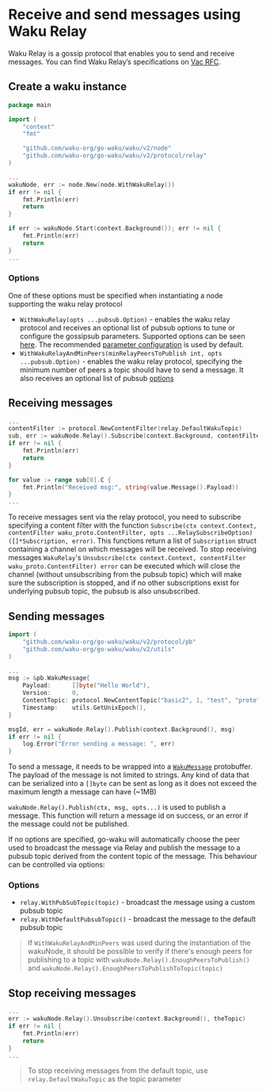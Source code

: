 Receive and send messages using Waku Relay
===

Waku Relay is a gossip protocol that enables you to send and receive messages. You can find Waku Relay’s specifications on [Vac RFC](https://rfc.vac.dev/spec/11/).

## Create a waku instance
```go
package main

import (
	"context"
    "fmt"

	"github.com/waku-org/go-waku/waku/v2/node"
	"github.com/waku-org/go-waku/waku/v2/protocol/relay"
)

...
wakuNode, err := node.New(node.WithWakuRelay())
if err != nil {
    fmt.Println(err)
    return
}

if err := wakuNode.Start(context.Background()); err != nil {
    fmt.Println(err)
    return
}
...

```

### Options
One of these options must be specified when instantiating a node supporting the waku relay protocol

- `WithWakuRelay(opts ...pubsub.Option)` - enables the waku relay protocol and receives an optional list of pubsub options to tune or configure the gossipsub parameters. Supported options can be seen [here](https://pkg.go.dev/github.com/libp2p/go-libp2p-pubsub#Option). The recommended [parameter configuration](https://rfc.vac.dev/spec/29/) is used by default.
- `WithWakuRelayAndMinPeers(minRelayPeersToPublish int, opts ...pubsub.Option)` - enables the waku relay protocol, specifying the minimum number of peers a topic should have to send a message. It also receives an optional list of pubsub [options](https://pkg.go.dev/github.com/libp2p/go-libp2p-pubsub#Option)



## Receiving messages
```go
...
contentFilter := protocol.NewContentFilter(relay.DefaultWakuTopic)
sub, err := wakuNode.Relay().Subscribe(context.Background, contentFilter) ([]*Subscription, error)
if err != nil {
    fmt.Println(err)
    return
}

for value := range sub[0].C {
    fmt.Println("Received msg:", string(value.Message().Payload))
}
...
```
To receive messages sent via the relay protocol, you need to subscribe specifying a content filter with the function `Subscribe(ctx context.Context, contentFilter waku_proto.ContentFilter, opts ...RelaySubscribeOption) ([]*Subscription, error)`. This functions return a list of `Subscription` struct containing a channel on which messages will be received. To stop receiving messages `WakuRelay`'s `Unsubscribe(ctx context.Context, contentFilter waku_proto.ContentFilter) error` can be executed which will close the channel (without unsubscribing from the pubsub topic) which will make sure the subscription is stopped, and if no other subscriptions exist for underlying pubsub topic, the pubsub is also unsubscribed.

## Sending messages

```go
import (
    "github.com/waku-org/go-waku/waku/v2/protocol/pb"
    "github.com/waku-org/go-waku/waku/v2/utils"
)

...
msg := &pb.WakuMessage{
    Payload:      []byte("Hello World"),
    Version:      0,
    ContentTopic: protocol.NewContentTopic("basic2", 1, "test", "proto").String(),
    Timestamp:    utils.GetUnixEpoch(),
}

msgId, err = wakuNode.Relay().Publish(context.Background(), msg)
if err != nil {
    log.Error("Error sending a message: ", err)
}
```

To send a message, it needs to be wrapped into a [`WakuMessage`](https://rfc.vac.dev/spec/14/) protobuffer. The payload of the message is not limited to strings. Any kind of data that can be serialized
into a `[]byte` can be sent as long as it does not exceed the maximum length a message can have (~1MB)

`wakuNode.Relay().Publish(ctx, msg, opts...)` is used to publish a message. This function will return a message id on success, or an error if the message could not be published.

If no options are specified, go-waku will automatically choose the peer used to broadcast the message via Relay and publish the message to a pubsub topic derived from the content topic of the message. This behaviour can be controlled via options:

### Options
- `relay.WithPubSubTopic(topic)` - broadcast the message using a custom pubsub topic
- `relay.WithDefaultPubsubTopic()` - broadcast the message to the default pubsub topic

> If `WithWakuRelayAndMinPeers` was used during the instantiation of the wakuNode, it should be possible to verify if there's enough peers for publishing to a topic with `wakuNode.Relay().EnoughPeersToPublish()` and `wakuNode.Relay().EnoughPeersToPublishToTopic(topic)`


## Stop receiving messages
```go
...
err := wakuNode.Relay().Unsubscribe(context.Background(), theTopic)
if err != nil {
    fmt.Println(err)
    return
}
...
```
> To stop receiving messages from the default topic, use `relay.DefaultWakuTopic` as the topic parameter

